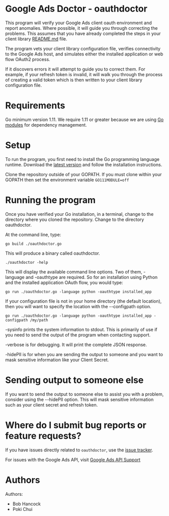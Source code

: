 # Google Ads Doctor - oauthdoctor
This program will verify your Google Ads client oauth environment and report
anomalies. Where possible, it will guide you through correcting the problems.
This assumes that you have already completed the steps in your client library
[README.md](https://developers.google.com/google-ads/api/docs/first-call/get-client-lib)
file.

The program vets your client library configuration file, verifies connectivity
to the Google Ads host, and simulates either the installed application or web
flow OAuth2 process.

If it discovers errors it will attempt to guide you to correct them. For example,
if your refresh token is invalid, it will walk you through the process of
creating a valid token which is then written to your client library configuration
file.

# Requirements
Go minimum version 1.11. We require 1.11 or greater because we are using
[Go modules](https://github.com/golang/go/wiki/Modules) for dependency management.

# Setup
To run the program, you first need to install the Go programming language
runtime. Download the [latest version](https://golang.org/dl/) and follow
the installation instructions.

Clone the repository outside of your GOPATH. If you must clone within your GOPATH
then set the environment variable `GO111MODULE=off`

# Running the program
Once you have verified your Go installation, in a terminal, change to the
directory where you cloned the repository. Change to the directory
oauthdoctor.

At the command line, type:

```
go build ./oauthdoctor.go
```

This will produce a binary called oauthdoctor.

```
./oauthdoctor -help
```

This will display the available command line options. Two of them, -language and
-oauthtype are required. So for an installation using Python and the installed
application OAuth flow, you would type:

```
go run ./oauthdoctor.go -language python -oauthtype installed_app
```

If your configuration file is not in your home directory (the default location),
then you will want to specify the location with the --configpath option.

```
go run ./oauthdoctor.go -language python -oauthtype installed_app -configpath /my/path
```

-sysinfo prints the system information to stdout. This is
primarily of use if you need to send the output of the program when contacting
support.

-verbose is for debugging. It will print the complete JSON response.

-hidePII is for when you are sending the output to someone and you want to
mask sensitive information like your Client Secret.

# Sending output to someone else

If you want to send the output to someone else to assist you with a problem,
consider using the --hidePII option. This will mask sensitive information such
as your client secret and refresh token.

# Where do I submit bug reports or feature requests?

If you have issues directly related to `oauthdoctor`, use the
[issue tracker](https://github.com/googleads/googleads-doctor/issues).

For issues with the Google Ads API, visit [Google Ads API Support](https://developers.google.com/google-ads/api/support)

# Authors

Authors:

 - Bob Hancock
 - Poki Chui
